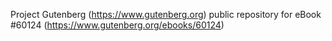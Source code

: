 Project Gutenberg (https://www.gutenberg.org) public repository for
eBook #60124 (https://www.gutenberg.org/ebooks/60124)
